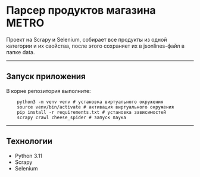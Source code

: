 # Парсер продуктов магазина METRO
Проект на Scrapy и Selenium, собирает все продукты из одной категории и их свойства,
после этого сохраняет их в jsonlines-файл в папке data.

---
## Запуск приложения
В корне репозитория выполните:
```
    python3 -m venv venv # установка виртуального окружения
    source venv/bin/activate # активация виртуального окружения
    pip install -r requirements.txt # установка зависимостей
    scrapy crawl cheese_spider # запуск паука
```
---

## Технологии

- Python 3.11
- Scrapy
- Selenium
